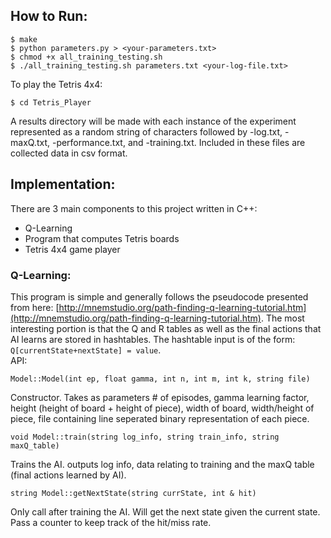 ## How to Run:
```
$ make
$ python parameters.py > <your-parameters.txt>
$ chmod +x all_training_testing.sh
$ ./all_training_testing.sh parameters.txt <your-log-file.txt>
```
To play the Tetris 4x4:
```
$ cd Tetris_Player
```
A results directory will be made with each instance of the experiment represented as a random string of characters followed by -log.txt, -maxQ.txt, -performance.txt, and -training.txt. Included in these files are collected data in csv format.
## Implementation:

There are 3 main components to this project written in C++:
* Q-Learning
* Program that computes Tetris boards
* Tetris 4x4 game player

### Q-Learning:
This program is simple and generally follows the pseudocode presented from here: [http://mnemstudio.org/path-finding-q-learning-tutorial.htm](http://mnemstudio.org/path-finding-q-learning-tutorial.htm). The most interesting portion is that the Q and R tables as well as the final actions that AI learns are stored in hashtables. The hashtable input is of the form:
`Q[currentState+nextState] = value`.  
API:  
```
Model::Model(int ep, float gamma, int n, int m, int k, string file)
```
Constructor. Takes as parameters # of episodes, gamma learning factor, height (height of board + height of piece), width of board, width/height of piece, file containing line seperated binary representation of each piece.
```
void Model::train(string log_info, string train_info, string maxQ_table)
```
Trains the AI. outputs log info, data relating to training and the maxQ table (final actions learned by AI).
```
string Model::getNextState(string currState, int & hit)
```
Only call after training the AI. Will get the next state given the current state. Pass a counter to keep track of the hit/miss rate.